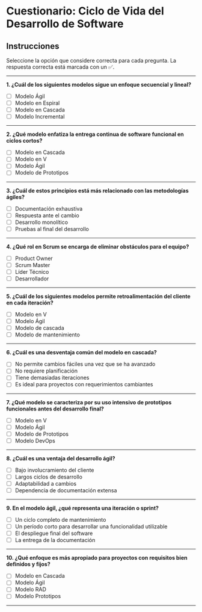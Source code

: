 ﻿# Cuestionario: Ciclo de Vida del Desarrollo de Software

## Instrucciones
Seleccione la opción que considere correcta para cada pregunta. La respuesta correcta está marcada con un ✅.

---

**1. ¿Cuál de los siguientes modelos sigue un enfoque secuencial y lineal?**

- [ ] Modelo Ágil
- [ ] Modelo en Espiral
- [ ] Modelo en Cascada
- [ ] Modelo Incremental

---

**2. ¿Qué modelo enfatiza la entrega continua de software funcional en ciclos cortos?**

- [ ] Modelo en Cascada
- [ ] Modelo en V
- [ ] Modelo Ágil
- [ ] Modelo de Prototipos

---

**3. ¿Cuál de estos principios está más relacionado con las metodologías ágiles?**

- [ ] Documentación exhaustiva
- [ ] Respuesta ante el cambio
- [ ] Desarrollo monolítico
- [ ] Pruebas al final del desarrollo

---

**4. ¿Qué rol en Scrum se encarga de eliminar obstáculos para el equipo?**

- [ ] Product Owner
- [ ] Scrum Master
- [ ] Líder Técnico
- [ ] Desarrollador

---

**5. ¿Cuál de los siguientes modelos permite retroalimentación del cliente en cada iteración?**

- [ ] Modelo en V
- [ ] Modelo Ágil
- [ ] Modelo de cascada
- [ ] Modelo de mantenimiento

---

**6. ¿Cuál es una desventaja común del modelo en cascada?**

- [ ]  No permite cambios fáciles una vez que se ha avanzado
- [ ] No requiere planificación
- [ ] Tiene demasiadas iteraciones
- [ ] Es ideal para proyectos con requerimientos cambiantes

---

**7. ¿Qué modelo se caracteriza por su uso intensivo de prototipos funcionales antes del desarrollo final?**

- [ ] Modelo en V
- [ ] Modelo Ágil
- [ ] Modelo de Prototipos
- [ ] Modelo DevOps

---

**8. ¿Cuál es una ventaja del desarrollo ágil?**

- [ ] Bajo involucramiento del cliente
- [ ] Largos ciclos de desarrollo
- [ ] Adaptabilidad a cambios
- [ ] Dependencia de documentación extensa

---

**9. En el modelo ágil, ¿qué representa una iteración o sprint?**

- [ ] Un ciclo completo de mantenimiento
- [ ] Un período corto para desarrollar una funcionalidad utilizable
- [ ] El despliegue final del software
- [ ] La entrega de la documentación

---

**10. ¿Qué enfoque es más apropiado para proyectos con requisitos bien definidos y fijos?**

- [ ] Modelo en Cascada
- [ ] Modelo Ágil
- [ ] Modelo RAD
- [ ] Modelo Prototipos

---

